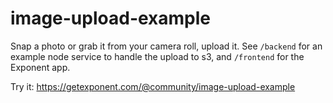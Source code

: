# image-upload-example

Snap a photo or grab it from your camera roll, upload it. See `/backend`
for an example node service to handle the upload to s3, and `/frontend`
for the Exponent app.

Try it: https://getexponent.com/@community/image-upload-example
